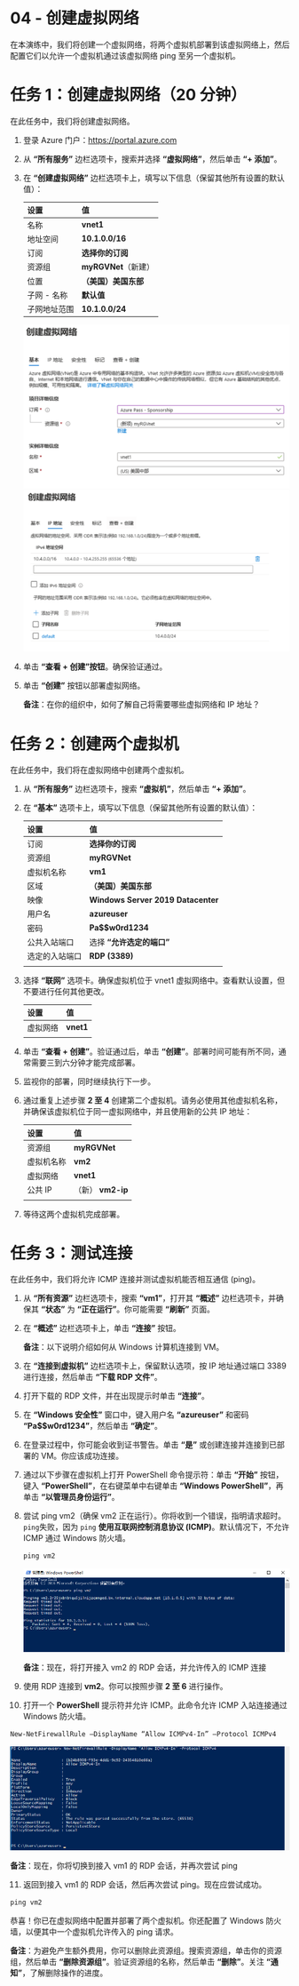 ﻿---
wts:
    title: '04 - 创建虚拟网络（20 分钟）'
    module: '模块 02 - 核心 Azure 服务（工作负载）'
---
# 04 - 创建虚拟网络

在本演练中，我们将创建一个虚拟网络，将两个虚拟机部署到该虚拟网络上，然后配置它们以允许一个虚拟机通过该虚拟网络 ping 至另一个虚拟机。

# 任务 1：创建虚拟网络（20 分钟）

在此任务中，我们将创建虚拟网络。 

1. 登录 Azure 门户：<a href="https://portal.azure.com" target="_blank"><span style="color: #0066cc;" color="#0066cc">https://portal.azure.com</span></a>

2. 从 **“所有服务”** 边栏选项卡，搜索并选择 **“虚拟网络”**，然后单击 **“+ 添加”**。 

3. 在 **“创建虚拟网络”** 边栏选项卡上，填写以下信息（保留其他所有设置的默认值）：

    | 设置 | 值 | 
    | --- | --- |
    | 名称 | **vnet1** |
    | 地址空间 |**10.1.0.0/16** |
    | 订阅 | **选择你的订阅** |
    | 资源组 | **myRGVNet**（新建） |
    | 位置 | **（美国）美国东部** |
    | 子网 - 名称 | **默认值** |
    | 子网地址范围 | **10.1.0.0/24** |

    ![“创建虚拟网络”边栏选项卡的“基本”步骤的屏幕截图，其中显示了默认字段。](../images/0301a.png)
    ![“创建虚拟网络”边栏选项卡的“IP 地址”步骤的屏幕截图，其中显示了默认字段。](../images/0301b.png)

5. 单击 **“查看 + 创建”按钮**。确保验证通过。

6. 单击 **“创建”** 按钮以部署虚拟网络。 

    **备注**：在你的组织中，如何了解自己将需要哪些虚拟网络和 IP 地址？

# 任务 2：创建两个虚拟机

在此任务中，我们将在虚拟网络中创建两个虚拟机。 

1. 从 **“所有服务”** 边栏选项卡，搜索 **“虚拟机”**，然后单击 **“+ 添加”**。 

2. 在 **“基本”** 选项卡上，填写以下信息（保留其他所有设置的默认值）：

   | 设置 | 值 | 
   | --- | --- |
   | 订阅 | **选择你的订阅**  |
   | 资源组 |  **myRGVNet** |
   | 虚拟机名称 | **vm1**|
   | 区域 | **（美国）美国东部** |
   | 映像 | **Windows Server 2019 Datacenter** |
   | 用户名| **azureuser** |
   | 密码| **Pa$$w0rd1234** |
   | 公共入站端口| 选择 **“允许选定的端口”**  |
   | 选定的入站端口| **RDP (3389)** |
   |||

3. 选择 **“联网”** 选项卡。确保虚拟机位于 vnet1 虚拟网络中。查看默认设置，但不要进行任何其他更改。 

   | 设置 | 值 | 
   | --- | --- |
   | 虚拟网络 | **vnet1** |
   |||

4. 单击 **“查看 + 创建”**。验证通过后，单击 **“创建”**。部署时间可能有所不同，通常需要三到六分钟才能完成部署。

5. 监视你的部署，同时继续执行下一步。 

6. 通过重复上述步骤 **2 至 4** 创建第二个虚拟机。请务必使用其他虚拟机名称，并确保该虚拟机位于同一虚拟网络中，并且使用新的公共 IP 地址：

    | 设置 | 值 |
    | --- | --- |
    | 资源组 | **myRGVNet** |
    | 虚拟机名称 |  **vm2** |
    | 虚拟网络 | **vnet1** |
    | 公共 IP | （新） **vm2-ip** |
    |||

7. 等待这两个虚拟机完成部署。 

# 任务 3：测试连接 

在此任务中，我们将允许 ICMP 连接并测试虚拟机能否相互通信 (ping)。 

1. 从 **“所有资源”** 边栏选项卡，搜索 **“vm1”**，打开其 **“概述”** 边栏选项卡，并确保其 **“状态”** 为 **“正在运行”**。你可能需要 **“刷新”** 页面。

2. 在 **“概述”** 边栏选项卡上，单击 **“连接”** 按钮。

    **备注**：以下说明介绍如何从 Windows 计算机连接到 VM。 

3. 在 **“连接到虚拟机”** 边栏选项卡上，保留默认选项，按 IP 地址通过端口 3389 进行连接，然后单击 **“下载 RDP 文件”**。

4. 打开下载的 RDP 文件，并在出现提示时单击 **“连接”**。 

5. 在 **“Windows 安全性”** 窗口中，键入用户名 **“azureuser”** 和密码 **“Pa$$w0rd1234”**，然后单击 **“确定”**。

6. 在登录过程中，你可能会收到证书警告。单击 **“是”** 或创建连接并连接到已部署的 VM。你应该成功连接。

7. 通过以下步骤在虚拟机上打开 PowerShell 命令提示符：单击 **“开始”** 按钮，键入 **“PowerShell”**，在右键菜单中右键单击 **“Windows PowerShell”**，再单击 **“以管理员身份运行”**。

8. 尝试 ping vm2（确保 vm2 正在运行）。你将收到一个错误，指明请求超时。`ping`失败，因为 `ping` **使用互联网控制消息协议 (ICMP)**。默认情况下，不允许 ICMP 通过 Windows 防火墙。


   ```PowerShell
   ping vm2
   ```
   
   ![PowerShell 命令提示符的屏幕截图，其中命令 ping vm2 已完成，输出指示命令不成功。](../images/0302.png)

    **备注**：现在，将打开接入 vm2 的 RDP 会话，并允许传入的 ICMP 连接

9. 使用 RDP 连接到 **vm2**。你可以按照步骤 **2 至 6** 进行操作。

10. 打开一个 **PowerShell** 提示符并允许 ICMP。此命令允许 ICMP 入站连接通过 Windows 防火墙。

   ```PowerShell
   New-NetFirewallRule –DisplayName “Allow ICMPv4-In” –Protocol ICMPv4
   ```
   ![PowerShell 命令提示符的屏幕截图，其中命令 New-NetFirewallRule DisplayName Allow ICMPv4-In –Protocol ICMPv4 已完成，输出指示命令成功。](../images/0303.png)

   **备注**：现在，你将切换到接入 vm1 的 RDP 会话，并再次尝试 ping

11. 返回到接入 vm1 的 RDP 会话，然后再次尝试 ping。现在应尝试成功。 

   ```PowerShell
   ping vm2
   ```

恭喜！你已在虚拟网络中配置并部署了两个虚拟机。你还配置了 Windows 防火墙，以便其中一个虚拟机允许传入的 ping 请求。 

**备注**：为避免产生额外费用，你可以删除此资源组。搜索资源组，单击你的资源组，然后单击 **“删除资源组”**。验证资源组的名称，然后单击 **“删除”**。关注 **“通知”**，了解删除操作的进度。
